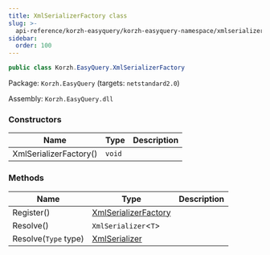 ```yaml
---
title: XmlSerializerFactory class
slug: >-
  api-reference/korzh-easyquery/korzh-easyquery-namespace/xmlserializerfactory-class
sidebar:
  order: 100
---
```


```csharp
public class Korzh.EasyQuery.XmlSerializerFactory

```
Package: `Korzh.EasyQuery` (targets: `netstandard2.0`)

Assembly: `Korzh.EasyQuery.dll`

### Constructors

| Name | Type | Description | 
| --- | --- | --- | 
| XmlSerializerFactory() | `void` |  | 


### Methods

| Name | Type | Description | 
| --- | --- | --- | 
| Register() | [XmlSerializerFactory](/easyquery/docs/api-reference/korzh-easyquery/korzh-easyquery-namespace/xmlserializerfactory-class) |  | 
| Resolve() | `XmlSerializer`&lt;`T`&gt; |  | 
| Resolve(`Type` type) | [XmlSerializer](/easyquery/docs/api-reference/korzh-easyquery/korzh-easyquery-namespace/xmlserializer-class) |  |
